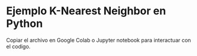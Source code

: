 # Ejemplo K-Nearest Neighbor en Python
Copiar el archivo en Google Colab o Jupyter notebook para interactuar con el codigo.
